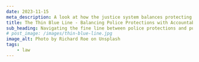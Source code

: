 ```yaml
---
date: 2023-11-15
meta_description: A look at how the justice system balances protecting police officers with holding them accountable.
title: The Thin Blue Line - Balancing Police Protections with Accountability
sub_heading: Navigating the fine line between police protections and public accountability.
# post_image: /images/thin-blue-line.jpg
image_alt: Photo by Richard Roe on Unsplash
tags:
    - law
---
```

